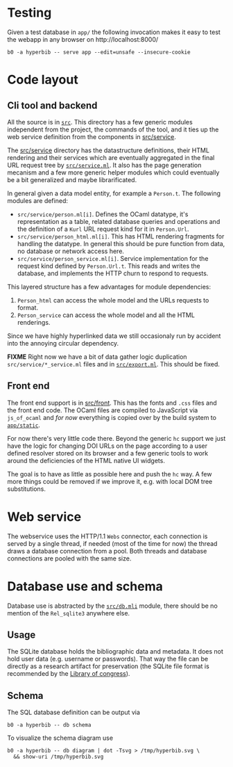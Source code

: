 # Testing 

Given a test database in `app/` the following invocation makes it easy 
to test the webapp in any browser on http://localhost:8000/ 

```
b0 -a hyperbib -- serve app --edit=unsafe --insecure-cookie
```

# Code layout 

## Cli tool and backend

All the source is in [`src`](src). This directory has a few generic
modules independent from the project, the commands of the tool, and it
ties up the web service definition from the components in
[src/service](src/service).

The [src/service](src/service) directory has the datastructure
definitions, their HTML rendering and their services which are
eventually aggregated in the final URL request tree by
[`src/service.ml`](src/service.ml). It also has the page generation
mecanism and a few more generic helper modules which could eventually
be a bit generalized and maybe librarificated. 

In general given a data model entity, for example a `Person.t`. The following
modules are defined:

* `src/service/person.ml[i]`. Defines the OCaml datatype, it's representation
  as a table, related database queries and operations and the definition of 
  a `Kurl` URL request kind for it in `Person.Url`.
* `src/service/person_html.ml[i]`. This has HTML rendering fragments for 
  handling the datatype. In general this should be pure function from 
  data, no database or network access here.
* `src/service/person_service.ml[i]`. Service implementation for the 
  request kind defined by `Person.Url.t`. This reads and writes the database, 
  and implements the HTTP churn to respond to requests.

This layered structure has a few advantages for module dependencies:

1. `Person_html` can access the whole model and the URLs requests
   to format.
2. `Person_service` can access the whole model and all the HTML renderings.

Since we have highly hyperlinked data we still occasionaly run by
accident into the annoying circular dependency.

**FIXME** Right now we have a bit of data gather logic duplication `src/service/*_service.ml` files and in [`src/export.ml`](src/export.ml).  This should be fixed.

## Front end

The front end support is in [src/front](src/front). This has the fonts
and `.css` files and the front end code. The OCaml files are compiled
to JavaScript via `js_of_ocaml` and *for now* everything is copied
over by the build system to [`app/static`](app/static).

For now there's very little code there. Beyond the generic `hc`
support we just have the logic for changing DOI URLs on the page
according to a user defined resolver stored on its browser and a few
generic tools to work around the deficiencies of the HTML native UI
widgets.

The goal is to have as little as possible here and push the `hc` way.
A few more things could be removed if we improve it, e.g. with local
DOM tree substitutions.

# Web service

The webservice uses the HTTP/1.1 `Webs` connector, each connection is
served by a single thread, if needed (most of the time for now) the
thread draws a database connection from a pool. Both threads and
database connections are pooled with the same size.

# Database use and schema

Database use is abstracted by the [`src/db.mli`](src/db.mli) module, there 
should be no mention of the `Rel_sqlite3` anywhere else.

## Usage

The SQLite database holds the bibliographic data and metadata. It does
not hold user data (e.g. username or passwords). That way the file can
be directly as a research artifact for preservation (the SQLite file
format is recommended by the [Library of congress][loc]).

[loc]: https://www.loc.gov/preservation/resources/rfs/data.html

## Schema

The SQL database definition can be output via 

```
b0 -a hyperbib -- db schema
```

To visualize the schema diagram use 
```
b0 -a hyperbib -- db diagram | dot -Tsvg > /tmp/hyperbib.svg \
  && show-uri /tmp/hyperbib.svg
```










